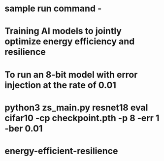 # sample run command - 
# Training AI models to jointly optimize energy efficiency and resilience
# To run an 8-bit model with error injection at the rate of 0.01
python3 zs_main.py resnet18 eval cifar10 -cp checkpoint.pth -p 8 -err 1 -ber 0.01
=======
# energy-efficient-resilience

